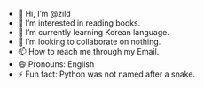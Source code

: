- 👋 Hi, I’m @zild
- 👀 I’m interested in reading books. 
- 🌱 I’m currently learning Korean language. 
- 💞️ I’m looking to collaborate on nothing. 
- 📫 How to reach me through my Email. 
- 😄 Pronouns: English
- ⚡ Fun fact: Python was not named after a snake.

<!---
zild19/zild19 is a ✨ special ✨ repository because its `README.md` (this file) appears on your GitHub profile.
You can click the Preview link to take a look at your changes.
--->
